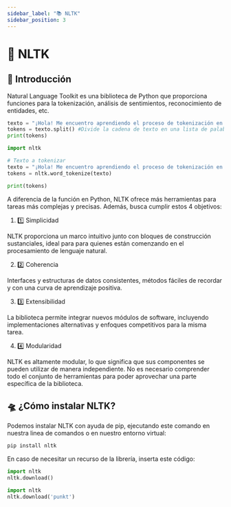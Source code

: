 ```yaml
---
sidebar_label: "📚 NLTK"
sidebar_position: 3
---
```


# 🔑 NLTK

## 🌟 Introducción

Natural Language Toolkit es una biblioteca de Python que proporciona funciones para la tokenización, análisis de sentimientos, reconocimiento de entidades, etc.

```python title="Ejemplo de tokenización en Python"
texto = "¡Hola! Me encuentro aprendiendo el proceso de tokenización en la mejor página de programación en python."
tokens = texto.split() #Divide la cadena de texto en una lista de palabras
print(tokens)
```

```python title="Ejemplo de tokenización de palabras con nltk"
import nltk

# Texto a tokenizar
texto = "¡Hola! Me encuentro aprendiendo el proceso de tokenización en la mejor página de programación en python."
tokens = nltk.word_tokenize(texto)

print(tokens)
```

A diferencia de la función en Python, NLTK ofrece más herramientas para tareas más complejas y precisas. Además, busca cumplir estos 4 objetivos:

1. 1️⃣ Simplicidad

NLTK proporciona un marco intuitivo junto con bloques de construcción sustanciales, ideal para para quienes están comenzando en el procesamiento de lenguaje natural.

2. 2️⃣ Coherencia

Interfaces y estructuras de datos consistentes, métodos fáciles de recordar y con una curva de aprendizaje positiva.

3. 3️⃣ Extensibilidad

La biblioteca permite integrar nuevos módulos de software, incluyendo implementaciones alternativas y enfoques competitivos para la misma tarea.

4. 4️⃣ Modularidad

NLTK es altamente modular, lo que significa que sus componentes se pueden utilizar de manera independiente. No es necesario comprender todo el conjunto de herramientas para poder aprovechar una parte específica de la biblioteca.

## 🛸 ¿Cómo instalar NLTK?

Podemos instalar NLTK con ayuda de pip, ejecutando este comando en nuestra linea de comandos o en nuestro entorno virtual:

```bash title="Instalar NLTK con pip"
pip install nltk
```

En caso de necesitar un recurso de la librería, inserta este código:

```python title="Instalar todos los recursos de nltk"
import nltk
nltk.download()
```

```python title="Instalar algún recurso de nltk"
import nltk
nltk.download('punkt')
```
